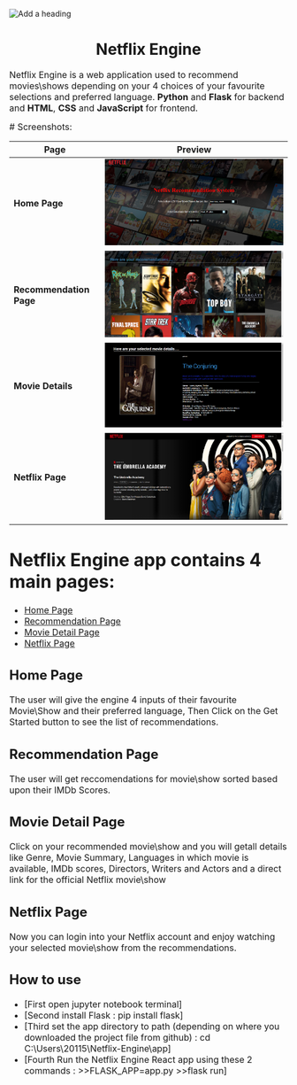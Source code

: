 ![Add a heading](https://user-images.githubusercontent.com/61434616/191755174-e6990575-460d-406a-b400-6bcda1e34b70.png)

<h1 align="center">Netflix Engine</h1>
<p><font size="3">
Netflix Engine is a web application used to recommend movies\shows depending on your 4 choices of your favourite selections and preferred language.
<strong>Python</strong> and <strong>Flask</strong> for backend and <strong>HTML</strong>, <strong>CSS</strong> and <strong>JavaScript</strong> for frontend.
</p>
 # Screenshots:

| Page                   | Preview |
|------------------------|---------|
| **Home Page**          | ![Home Page](Netflix-Engine/app/static/screenshots/Screenshot-HomePage.png) |
| **Recommendation Page**| ![Recommendation Page](Netflix-Engine/app/static/screenshots/Screenshot-RecommendationPage1.png) |
| **Movie Details**      | ![Movie Details](Netflix-Engine/app/static/screenshots/Screenshot-MovieDetailPage1.png) |
| **Netflix Page**       | ![Netflix Page](Netflix-Engine/app/static/screenshots/Screenshot-NetflixPage.png) |

 # Netflix Engine app contains 4 main pages:
- [Home Page](#home-page)
- [Recommendation Page](#recommendation-page)
- [Movie Detail Page](#movie-detail-page)
- [Netflix Page](#netflix-page)

## Home Page
The user will give the engine 4 inputs of their favourite Movie\Show and their preferred language, Then Click on the Get Started button to see the list of recommendations.

## Recommendation Page
The user will get reccomendations for movie\show sorted based upon their IMDb Scores.


## Movie Detail Page
Click on your recommended movie\show and you will getall details like Genre, Movie Summary, Languages in which movie is available, IMDb scores, Directors, Writers and Actors and a direct link for the official Netflix movie\show 

## Netflix Page
Now you can login into your Netflix account and enjoy watching your selected movie\show from the recommendations.

## How to use
- [First open jupyter notebook terminal]
- [Second install Flask : pip install flask]
- [Third set the app directory to path (depending on where you downloaded the project file from github) : cd C:\Users\20115\Netflix-Engine\app]
- [Fourth Run the Netflix Engine React app using these 2 commands : >>FLASK_APP=app.py >>flask run]
